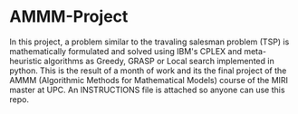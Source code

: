 # AMMM-Project
In this project, a problem similar to the travaling salesman problem (TSP) is mathematically formulated and solved using IBM's CPLEX and meta-heuristic algorithms as Greedy, GRASP or Local search implemented in python. This is the result of a month of work and its the final project of the AMMM (Algorithmic Methods for Mathematical Models) course of the MIRI master at UPC. An INSTRUCTIONS file is attached so anyone can use this repo.
